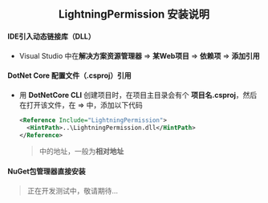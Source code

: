 <h2 align="center">LightningPermission 安装说明</h2>

#### IDE引入动态链接库（DLL）

- Visual Studio 中在**解决方案资源管理器** => **某Web项目** => **依赖项** => **添加引用**



#### DotNet Core 配置文件（.csproj）引用

- 用 **DotNetCore CLI** 创建项目时，在项目主目录会有个 **项目名.csproj**，然后在打开该文件，在<Project> => <ItemGroup>中，添加以下代码

  ```xml
  <Reference Include="LightningPermission">
    <HintPath>..\LightningPermission.dll</HintPath>
  </Reference>
  ```

  > <HintPath> 中的地址，一般为**相对地址**



#### NuGet包管理器直接安装

> 正在开发测试中，敬请期待...